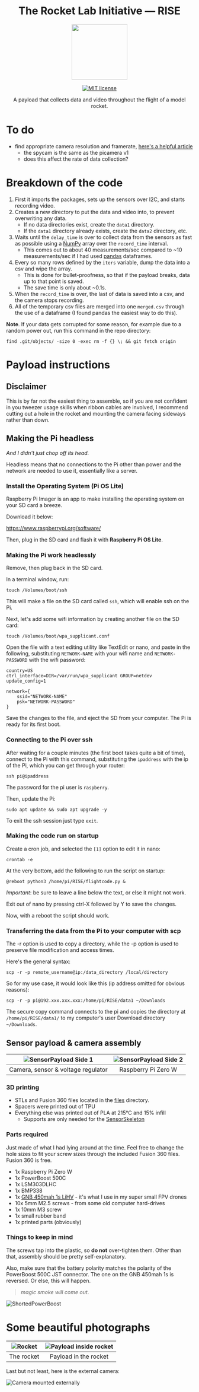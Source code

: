 <h1 align="center">
  The Rocket Lab Initiative — RISE
</h1>

<p align="center">
  <img src="/resources/RISE.png" width="150" height="150">
</p>

<p align="center">
  <a href="https://github.com/NikolaiTeslovich/RISE/blob/main/LICENSE">
    <img alt="MIT license" src="https://img.shields.io/github/license/NikolaiTeslovich/RISE">
  </a>
</p>

<p align="center">
  A payload that collects data and video throughout the flight of a model rocket.
</p>

# To do

- find appropriate camera resolution and framerate, [here's a helpful article](https://picamera.readthedocs.io/en/release-1.10/fov.html)
  - the spycam is the same as the picamera v1
  - does this affect the rate of data collection?

# Breakdown of the code

1. First it imports the packages, sets up the sensors over I2C, and starts recording video.
2. Creates a new directory to put the data and video into, to prevent overwriting any data.
    - If no data directories exist, create the `data1` directory.
    - If the `data1` directory already exists, create the `data2` directory, etc.
3. Waits until the `delay_time` is over to collect data from the sensors as fast as possible using a [NumPy](https://numpy.org/) array over the `record_time` interval.
    - This comes out to about 40 measurements/sec compared to ~10 measurements/sec if I had used [pandas](https://pandas.pydata.org/) dataframes.
4. Every so many rows defined by the `iters` variable, dump the data into a csv and wipe the array.
    - This is done for bullet-proofness, so that if the payload breaks, data up to that point is saved.
    - The save time is only about ~0.1s.
5. When the `record_time` is over, the last of data is saved into a csv, and the camera stops recording.
6. All of the temporary csv files are merged into one `merged.csv` through the use of a dataframe (I found pandas the easiest way to do this).

**Note**. If your data gets corrupted for some reason, for example due to a random power out, run this command in the repo directory:

```
find .git/objects/ -size 0 -exec rm -f {} \; && git fetch origin
```

# Payload instructions

## Disclaimer

This is by far not the easiest thing to assemble, so if you are not confident in you tweezer usage skills when ribbon cables are involved, I recommend cutting out a hole in the rocket and mounting the camera facing sideways rather than down.

## Making the Pi headless

*And I didn't just chop off its head.*

Headless means that no connections to the Pi other than power and the network are needed to use it, essentially like a server.

### Install the Operating System (Pi OS Lite)

Raspberry Pi Imager is an app to make installing the operating system on your SD card a breeze.

Download it below:

https://www.raspberrypi.org/software/

Then, plug in the SD card and flash it with **Raspberry Pi OS Lite**.

### Making the Pi work headlessly

Remove, then plug back in the SD card.

In a terminal window, run:

```
touch /Volumes/boot/ssh
```

This will make a file on the SD card called `ssh`, which will enable ssh on the Pi.

Next, let's add some wifi information by creating another file on the SD card:

```
touch /Volumes/boot/wpa_supplicant.conf
```

Open the file with a text editing utility like TextEdit or nano, and paste in the following, substituting `NETWORK-NAME` with your wifi name and `NETWORK-PASSWORD` with the wifi password:

```
country=US
ctrl_interface=DIR=/var/run/wpa_supplicant GROUP=netdev
update_config=1

network={
    ssid="NETWORK-NAME"
    psk="NETWORK-PASSWORD"
}
```

Save the changes to the file, and eject the SD from your computer. The Pi is ready for its first boot.

###  Connecting to the Pi over ssh

After waiting for a couple minutes (the first boot takes quite a bit of time), connect to the Pi with this command, substituting the `ipaddress` with the ip of the Pi, which you can get through your router:

```
ssh pi@ipaddress
```

The password for the pi user is `raspberry`.

Then, update the Pi:

```
sudo apt update && sudo apt upgrade -y
```

To exit the ssh session just type `exit`.

### Making the code run on startup

Create a cron job, and selected the `[1]` option to edit it in nano:

```
crontab -e
```

At the very bottom, add the following to run the script on startup:

```
@reboot python3 /home/pi/RISE/flightcode.py &
```

*Important*: be sure to leave a line below the text, or else it might not work.

Exit out of nano by pressing ctrl-X followed by Y to save the changes.

Now, with a reboot the script should work.

### Transferring the data from the Pi to your computer with scp

The -r option is used to copy a directory, while the -p option is used to preserve file modification and access times.

Here's the general syntax:

```
scp -r -p remote_username@ip:/data_directory /local/directory
```

So for my use case, it would look like this (ip address omitted for obvious reasons):

```
scp -r -p pi@192.xxx.xxx.xxx:/home/pi/RISE/data1 ~/Downloads
```

The secure copy command connects to the pi and copies the directory at `/home/pi/RISE/data1/` to my computer's user Download directory `~/Downloads`.

## Sensor payload & camera assembly

| ![SensorPayload Side 1](/resources/payload1.jpg) | ![SensorPayload Side 2](/resources/payload2.jpg) |
| :---: | :---: |
|  Camera, sensor & voltage regulator  |  Raspberry Pi Zero W  |

### 3D printing

- STLs and Fusion 360 files located in the [files](/files) directory.
- Spacers were printed out of TPU
- Everything else was printed out of PLA at 215°C and 15% infill
  - Supports are only needed for the [SensorSkeleton](/files/SensorSkeleton.stl)

### Parts required

Just made of what I had lying around at the time. Feel free to change the hole sizes to fit your screw sizes through the included Fusion 360 files. Fusion 360 is free.

- 1x Raspberry Pi Zero W
- 1x PowerBoost 500C
- 1x LSM303DLHC
- 1x BMP338
- 1x [GNB 450mah 1s LiHV](https://www.amazon.com/PowerWhoop-Connector-Tinyhawk-Brushless-Inductrix/dp/B078Y3Y4ZZ/ref=sr_1_9?dchild=1&keywords=450mah+1s&qid=1617315333&sr=8-9) - it's what I use in my super small FPV drones
- 10x 5mm M2.5 screws - from some old computer hard-drives
- 1x 10mm M3 screw
- 1x small rubber band
- 1x printed parts (obviously)

### Things to keep in mind

The screws tap into the plastic, so **do not** over-tighten them. Other than that, assembly should be pretty self-explanatory.

Also, make sure that the battery polarity matches the polarity of the PowerBoost 500C JST connector. The one on the GNB 450mah 1s is reversed. Or else, this will happen.

  > *magic smoke will come out*.

![ShortedPowerBoost](/resources/shortedpowerboost.jpeg)

# Some beautiful photographs

| ![Rocket](/resources/rocket.jpeg) | ![Payload inside rocket](/resources/payloadinrocket.jpeg) |
| :---: | :---: |
|  The rocket  |  Payload in the rocket  |

Last but not least, here is the external camera:

![Camera mounted externally](/resources/camera.jpeg)
